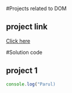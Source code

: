 <!-- md means a markdown file -->
#Projects related to DOM
## project link
[Click here]()

#Solution code
 
## project 1

 ```javascript
console.log("Parul)

``` 